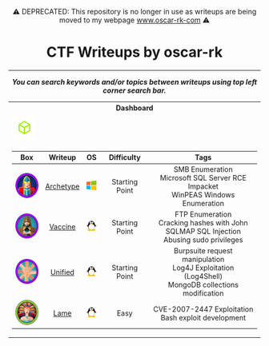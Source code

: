 <div align="center">

⚠️ DEPRECATED: This repository is no longer in use as writeups are being moved to my webpage www.oscar-rk-com ⚠️

# CTF Writeups by oscar-rk
___

___You can search keywords and/or topics between writeups using top left corner search bar.___

<table>
<tr><th colspan="3"> Dashboard </th></tr>
<tr><td><img width="50" height="50" alt="Hack The Box" src="/img/htb.png" /></td></tr>
<tr><td>

| Box | Writeup | OS | Difficulty | Tags |
| :---: | :---: | :---: | :---: | :---: |
|<a href="https://app.hackthebox.com/starting-point?tier=2"><img width="50" height="50" alt="Archetype" src="/htb-machines/archetype/img/logo.png" /></a>|[Archetype](/htb-machines/archetype/Archetype.md)|<img src="/img/windows.png" width="20" height="20">|Starting Point|SMB Enumeration<br>Microsoft SQL Server RCE<br>Impacket<br>WinPEAS Windows Enumeration|
|<a href="https://app.hackthebox.com/starting-point?tier=2"><img width="50" height="50" alt="Vaccine" src="/htb-machines/vaccine/img/logo.png" /></a>|[Vaccine](/htb-machines/vaccine/Vaccine.md)|<img src="/img/linux.png" width="20" height="20">|Starting Point|FTP Enumeration<br>Cracking hashes with John<br>SQLMAP SQL Injection<br>Abusing sudo privileges|
|<a href="https://app.hackthebox.com/starting-point?tier=2"><img width="50" height="50" alt="Unified" src="/htb-machines/unified/img/logo.png" /></a>|[Unified](/htb-machines/unified/Unified.md)|<img src="/img/linux.png" width="20" height="20">|Starting Point|Burpsuite request manipulation<br>Log4J Exploitation (Log4Shell)<br>MongoDB collections modification|
|<a href="https://www.hackthebox.com/machines/Lame"><img width="50" height="50" alt="Lame" src="/htb-machines/lame/img/logo.png" /></a>|[Lame](/htb-machines/lame/Lame.md)|<img src="/img/linux.png" width="20" height="20">|Easy|CVE-2007-2447 Exploitation<br>Bash exploit development|

</td></tr>

</div>
